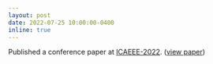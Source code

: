 ```yaml
---
layout: post
date: 2022-07-25 10:00:00-0400
inline: true
---
```


Published a conference paper at <a href="https://icaeee2022.com/">ICAEEE-2022</a>. (<a href="https://ieeexplore.ieee.org/document/9836471">view paper</a>)
